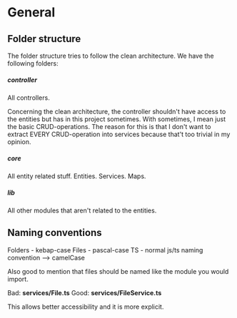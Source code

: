 # General

## Folder structure
The folder structure tries to follow the clean architecture. We have the following folders:
##### controller
All controllers.

Concerning the clean architecture, the controller shouldn't have access to the entities but has in this project sometimes.
With sometimes, I mean just the basic CRUD-operations.
The reason for this is that I don't want to extract EVERY CRUD-operation into services because that't too trivial in my opinion.

##### core 
All entity related stuff.
Entities. Services. Maps.
##### lib 
All other modules that aren't related to the entities.

## Naming conventions
Folders - kebap-case
Files - pascal-case
TS - normal js/ts naming convention --> camelCase

Also good to mention that files should be named like the module you would import.

Bad: **services/File.ts**
Good: **services/FileService.ts**

This allows better accessibility and it is more explicit.